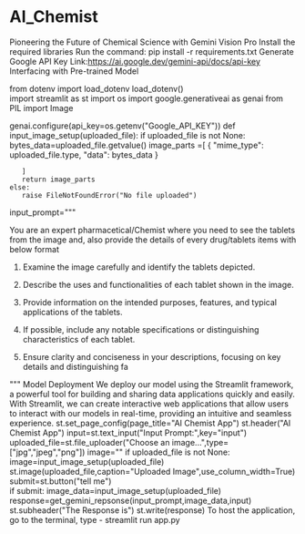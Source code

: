 # AI_Chemist
Pioneering the Future of Chemical Science with Gemini Vision Pro
Install the required libraries
Run the command: pip install -r requirements.txt
Generate Google API Key
Link:https://ai.google.dev/gemini-api/docs/api-key
Interfacing with Pre-trained Model

from dotenv import load_dotenv
load_dotenv()            
import streamlit as st
import os
import google.generativeai as genai
from PIL import Image

genai.configure(api_key=os.getenv("Google_API_KEY"))
def input_image_setup(uploaded_file):
    if uploaded_file is not None:
       bytes_data=uploaded_file.getvalue()
       image_parts =[
           {
               "mime_type": uploaded_file.type,
               "data": bytes_data
           }

       ]
       return image_parts
    else:
       raise FileNotFoundError("No file uploaded")
input_prompt="""

You are an expert pharmacetical/Chemist where you need to see the tablets from the image and, also provide the details of every drug/tablets items with below format

1. Examine the image carefully and identify the tablets depicted.

2. Describe the uses and functionalities of each tablet shown in the image.

3. Provide information on the intended purposes, features, and typical applications of the tablets.
4. If possible, include any notable specifications or distinguishing characteristics of each tablet.
 5. Ensure clarity and conciseness in your descriptions, focusing on key details and distinguishing fa

"""
Model Deployment
We deploy our model using the Streamlit framework, a powerful tool for building and sharing data applications quickly and easily. With Streamlit, we can create interactive web applications that allow users to interact with our models in real-time, providing an intuitive and seamless experience.
st.set_page_config(page_title="AI Chemist App")
st.header("AI Chemist App")
input=st.text_input("Input Prompt:",key="input")
uploaded_file=st.file_uploader("Choose an image...",type=["jpg","jpeg","png"])
image=""
if uploaded_file is not None:
    image=input_image_setup(uploaded_file)
    st.image(uploaded_file,caption="Uploaded Image",use_column_width=True)
submit=st.button("tell me")   
if submit:
    image_data=input_image_setup(uploaded_file)
    response=get_gemini_repsonse(input_prompt,image_data,input)
    st.subheader("The Response is")
    st.write(response)
To host the application,  go to the terminal, type - streamlit run app.py    
